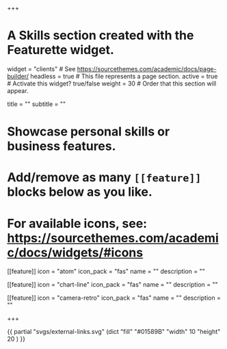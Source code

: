 +++
# A Skills section created with the Featurette widget.
widget = "clients"  # See https://sourcethemes.com/academic/docs/page-builder/
headless = true  # This file represents a page section.
active = true  # Activate this widget? true/false
weight = 30  # Order that this section will appear.

title = ""
subtitle = ""

# Showcase personal skills or business features.
# 
# Add/remove as many `[[feature]]` blocks below as you like.
# 
# For available icons, see: https://sourcethemes.com/academic/docs/widgets/#icons

[[feature]]
  icon = "atom"
  icon_pack = "fas"
  name = ""
  description = ""
  
[[feature]]
  icon = "chart-line"
  icon_pack = "fas"
  name = ""
  description = ""  
  
[[feature]]
  icon = "camera-retro"
  icon_pack = "fas"
  name = ""
  description = ""

+++

{{ partial "svgs/external-links.svg" (dict "fill" "#01589B" "width" 10 "height" 20 ) }}


